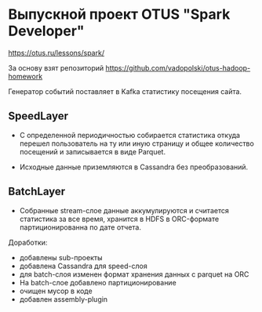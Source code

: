 # Выпускной проект OTUS "Spark Developer"
https://otus.ru/lessons/spark/

За основу взят репозиторий https://github.com/vadopolski/otus-hadoop-homework

Генератор событий поставляет в Kafka статистику посещения сайта.

## SpeedLayer
* С определенной периодичностью собирается статистика откуда перешел пользователь на ту или иную страницу и общее количество посещений и записывается в виде Parquet.

* Исходные данные приземляются в Cassandra без преобразований.

## BatchLayer
* Собранные stream-слое данные аккумулируются и считается статистика за все время, хранится в HDFS в ORC-формате партиционированна по дате отчета.


Доработки:

* добавлены sub-проекты
* добавлена Cassandra для speed-слоя
* для batch-слоя изменен формат хранения данных с parquet на ORC
* На batch-слое добавлено партиционирование
* очищен мусор в коде
* добавлен assembly-plugin